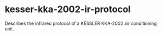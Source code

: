 # kesser-kka-2002-ir-protocol
Describes the infrared protocol of a KESSLER KKA-2002 air conditioning unit.
